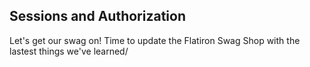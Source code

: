 ## Sessions and Authorization

Let's get our swag on! Time to update the Flatiron Swag Shop with the lastest things we've learned/


